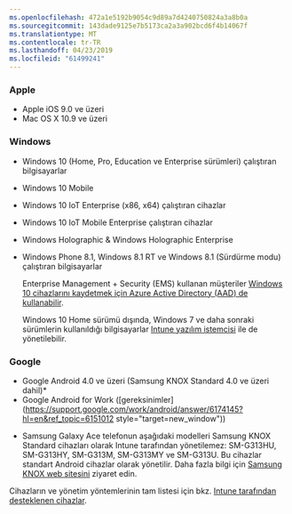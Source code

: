 ```yaml
---
ms.openlocfilehash: 472a1e5192b9054c9d89a7d4240750824a3a8b0a
ms.sourcegitcommit: 143dade9125e7b5173ca2a3a902bcd6f4b14067f
ms.translationtype: MT
ms.contentlocale: tr-TR
ms.lasthandoff: 04/23/2019
ms.locfileid: "61499241"
---
```



### <a name="apple"></a>Apple
  - Apple iOS 9.0 ve üzeri
  - Mac OS X 10.9 ve üzeri

### <a name="windows"></a>Windows
- Windows 10 (Home, Pro, Education ve Enterprise sürümleri) çalıştıran bilgisayarlar
- Windows 10 Mobile
- Windows 10 IoT Enterprise (x86, x64) çalıştıran cihazlar
- Windows 10 IoT Mobile Enterprise çalıştıran cihazlar
- Windows Holographic &amp; Windows Holographic Enterprise
- Windows Phone 8.1, Windows 8.1 RT ve Windows 8.1 (Sürdürme modu) çalıştıran bilgisayarlar

  Enterprise Management + Security  (EMS) kullanan müşteriler [Windows 10 cihazlarını kaydetmek için Azure Active Directory (AAD) de kullanabilir](/intune-classic/deploy-use/set-up-windows-device-management-with-microsoft-intune#azure-active-directory-enrollment).

  Windows 10 Home sürümü dışında, Windows 7 ve daha sonraki sürümlerin kullanıldığı bilgisayarlar [Intune yazılım istemcisi](/intune-classic/deploy-use/manage-windows-pcs-with-microsoft-intune) ile de yönetilebilir.

### <a name="google"></a>Google
- Google Android 4.0 ve üzeri (Samsung KNOX Standard 4.0 ve üzeri dahil)*
- Google Android for Work ([gereksinimler](https://support.google.com/work/android/answer/6174145?hl=en&ref_topic=6151012 style="target=new_window"))

* Samsung Galaxy Ace telefonun aşağıdaki modelleri Samsung KNOX Standard cihazları olarak Intune tarafından yönetilemez: SM-G313HU, SM-G313HY, SM-G313M, SM-G313MY ve SM-G313U. Bu cihazlar standart Android cihazlar olarak yönetilir. Daha fazla bilgi için [Samsung KNOX web sitesini](https://www.samsungknox.com/en) ziyaret edin.

Cihazların ve yönetim yöntemlerinin tam listesi için bkz. [Intune tarafından desteklenen cihazlar](/intune/supported-devices-browsers#intune-supported-devices).
